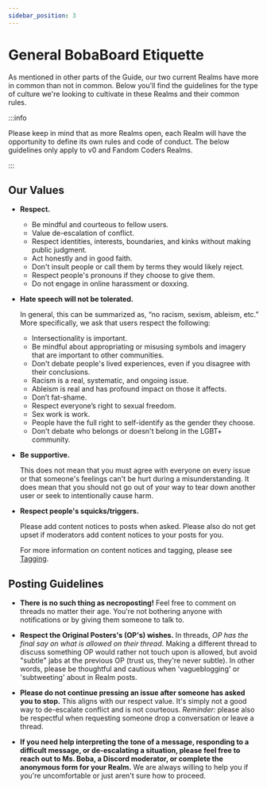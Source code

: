 ```yaml
---
sidebar_position: 3
---
```


# General BobaBoard Etiquette

As mentioned in other parts of the Guide, our two current Realms have more in common than not in common. Below you'll find the guidelines for the type of culture we're looking to cultivate in these Realms and their common rules.

:::info

Please keep in mind that as more Realms open, each Realm will have the opportunity to define its own rules and code of conduct. The below guidelines only apply to v0 and Fandom Coders Realms.

:::

## Our Values
- **Respect.**
  - Be mindful and courteous to fellow users.
  - Value de-escalation of conflict.
  - Respect identities, interests, boundaries, and kinks without making public judgment.
  - Act honestly and in good faith.
  - Don't insult people or call them by terms they would likely reject.
  - Respect people's pronouns if they choose to give them.
  - Do not engage in online harassment or doxxing.

- **Hate speech will not be tolerated.**

  In general, this can be summarized as, “no racism, sexism, ableism, etc.” More specifically, we ask that users respect the following:
  - Intersectionality is important.
  - Be mindful about appropriating or misusing symbols and imagery that are important to other communities.
  - Don't debate people's lived experiences, even if you disagree with their conclusions.
  - Racism is a real, systematic, and ongoing issue.
  - Ableism is real and has profound impact on those it affects.
  - Don’t fat-shame.
  - Respect everyone’s right to sexual freedom.
  - Sex work is work.
  - People have the full right to self-identify as the gender they choose.
  - Don't debate who belongs or doesn't belong in the LGBT+ community.

- **Be supportive.**

  This does not mean that you must agree with everyone on every issue or that someone's feelings can't be hurt during a misunderstanding. It does mean that you should not go out of your way to tear down another user or seek to intentionally cause harm.

- **Respect people's squicks/triggers.**

  Please add content notices to posts when asked. Please also do not get upset if moderators add content notices to your posts for you.

  For more information on content notices and tagging, please see [Tagging](/docs/users/howto/threads#tagging).


## Posting Guidelines
- **There is no such thing as necroposting!** Feel free to comment on threads no  matter their age. You're not bothering anyone with notifications or by giving them someone to talk to.

- **Respect the Original Posters's (OP's) wishes.** In threads, *OP has the final say on what is allowed on their thread*. Making a different thread to discuss something OP would rather not touch upon is allowed, but avoid "subtle" jabs at the previous OP (trust us, they're never subtle). In other words, please be thoughtful and cautious when 'vagueblogging' or 'subtweeting' about in Realm posts.

- **Please do not continue pressing an issue after someone has asked you to stop.** This aligns with our respect value. It's simply not a good way to de-escalate conflict and is not courteous. *Reminder:* please also be respectful when requesting someone drop a conversation or leave a thread.

- **If you need help interpreting the tone of a message, responding to a difficult message, or de-escalating a situation, please feel free to reach out to Ms. Boba, a Discord moderator, or complete the anonymous form for your Realm.** We are always willing to help you if you're uncomfortable or just aren't sure how to proceed.
